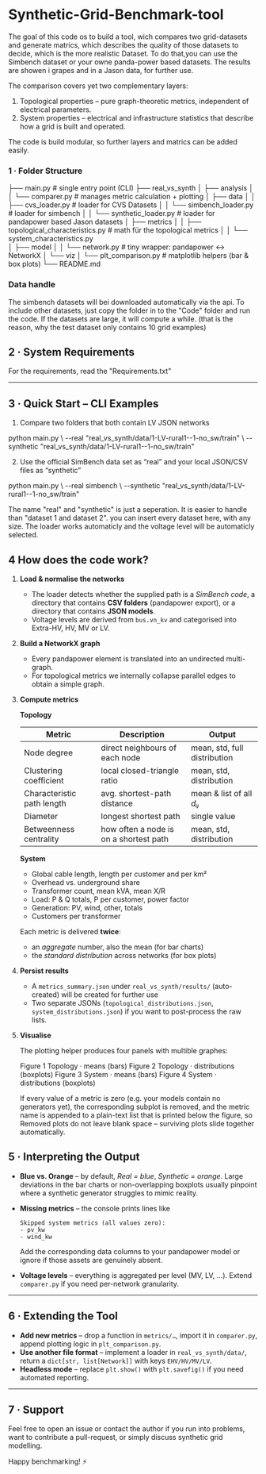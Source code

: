 # Synthetic-Grid-Benchmark-tool

The goal of this code os to build a tool, wich compares two grid-datasets and generate matrics, which describes the quality of those datasets to decide, which is the more realistic Dataset. To do that,you can use the Simbench dataset or your owne panda-power based datasets. The results are showen i grapes and in a Jason data, for further use.

The comparison covers yet two complementary layers:

1. Topological properties – pure graph-theoretic metrics, independent of electrical parameters.
2. System properties – electrical and infrastructure statistics that describe how a grid is built and operated.

The code is build modular, so further layers and matrics can be added easily.




### 1 · Folder Structure 



├── main.py                      		 		  # single entry point (CLI)
├── real_vs_synth
│   ├── analysis
│   │   └── comparer.py         				  # manages metric calculation + plotting
│   ├── data
│   │   ├── cvs_loader.py	  					# loader for CVS Datasets
│   │   └── simbench_loader.py					# loader for simbench
│   │   └── synthetic_loader.py					# loader for pandapower based Jason datasets
│   ├── metrics
│   │   ├── topological_characteristics.py	  # math für the topological metrics
│   │   └── system_characteristics.py		
│   ├── model
│   │   └── network.py            					# tiny wrapper: pandapower ↔ NetworkX
│   └── viz
│       └── plt_comparison.py     					# matplotlib helpers (bar & box plots)
└── README.md                    				



### Data handle

The simbench datasets will bei downloaded automatically via the api. 
To include other datasets, just copy the folder in to the "Code" folder and run the code. If the datasets are large, it will compute a while. (that is the reason, why the test dataset only contains 10 grid examples)



## 2 · System Requirements

For the requirements, read the "Requirements.txt"

---

## 3 · Quick Start – CLI Examples


1) Compare two folders that both contain LV JSON networks

python main.py \ --real "real_vs_synth/data/1-LV-rural1--1-no_sw/train" \ --synthetic "real_vs_synth/data/1-LV-rural1--1-no_sw/train"



2) Use the official SimBench data set as “real” and your local JSON/CSV files as “synthetic”

python main.py \ --real simbench \ --synthetic "real_vs_synth/data/1-LV-rural1--1-no_sw/train"
  

The name "real" and "synthetic" is just a seperation. It is easier to handle than "dataset 1 and dataset 2". you can insert every dataset here, with any size. The loader works automaticly and the voltage level will be automaticly selected.


## 4 How does the code work?

1. **Load & normalise the networks**

   * The loader detects whether the supplied path is a *SimBench code*, a directory that contains **CSV folders** (pandapower export), or a directory that contains **JSON models**.
   * Voltage levels are derived from `bus.vn_kv` and categorised into Extra-HV, HV, MV or LV.

2. **Build a NetworkX graph**

   * Every pandapower element is translated into an undirected multi-graph.
   * For topological metrics we internally collapse parallel edges to obtain a simple graph.

3. **Compute metrics**

   **Topology**

   | Metric                     | Description                            | Output                       |
   | -------------------------- | -------------------------------------- | ---------------------------- |
   | Node degree                | direct neighbours of each node         | mean, std, full distribution |
   | Clustering coefficient     | local closed-triangle ratio            | mean, std, distribution      |
   | Characteristic path length | avg. shortest-path distance            | mean & list of all *dᵢⱼ*     |
   | Diameter                   | longest shortest path                  | single value                 |
   | Betweenness centrality     | how often a node is on a shortest path | mean, std, distribution      |

   **System**

   * Global cable length, length per customer and per km²
   * Overhead vs. underground share
   * Transformer count, mean kVA, mean X/R
   * Load: P & Q totals, P per customer, power factor
   * Generation: PV, wind, other, totals
   * Customers per transformer

   Each metric is delivered **twice**:

   * an *aggregate* number, also the mean (for bar charts)
   * the *standard distribution* across networks (for box plots)

4. **Persist results**

   * A `metrics_summary.json` under `real_vs_synth/results/` (auto-created) will be created for further use
   * Two separate JSONs (`topological_distributions.json`, `system_distributions.json`) if you want to post-process the raw lists.

5. **Visualise**

   The plotting helper produces four panels with multible graphes:

   
   Figure 1   Topology · means      (bars)
   Figure 2   Topology · distributions (boxplots)
   Figure 3   System   · means      (bars)
   Figure 4   System   · distributions (boxplots)
  

   If every value of a metric is zero (e.g. your models contain no generators yet), the corresponding subplot is removed, and the metric name is appended    to a plain-text list that is printed below the figure, so Removed plots do not leave blank space – surviving plots slide together automatically.




## 5 · Interpreting the Output

* **Blue vs. Orange** – by default, *Real = blue*, *Synthetic = orange*.
  Large deviations in the bar charts or non-overlapping boxplots usually pinpoint where a synthetic generator struggles to mimic reality.

* **Missing metrics** – the console prints lines like

  ```
  Skipped system metrics (all values zero):
  - pv_kw
  - wind_kw
  ```

  Add the corresponding data columns to your pandapower model or ignore if those assets are genuinely absent.

* **Voltage levels** – everything is aggregated per level (MV, LV, …). Extend `comparer.py` if you need per-network granularity.

---

## 6 · Extending the Tool

* **Add new metrics** – drop a function in `metrics/…`, import it in `comparer.py`, append plotting logic in `plt_comparison.py`.
* **Use another file format** – implement a loader in `real_vs_synth/data/`, return a `dict[str, list[Network]]` with keys `EHV/HV/MV/LV`.
* **Headless mode** – replace `plt.show()` with `plt.savefig()` if you need automated reporting.

---

## 7 · Support

Feel free to open an issue or contact the author if you run into problems, want to contribute a pull-request, or simply discuss synthetic grid modelling.

Happy benchmarking! ⚡
